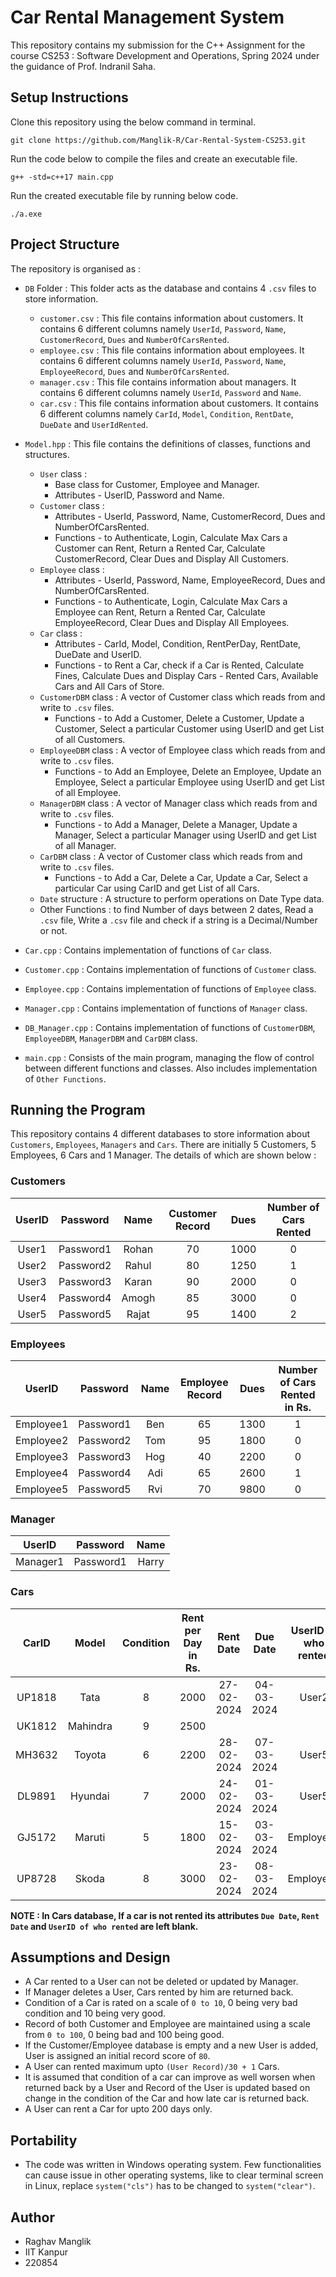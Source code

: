 # Car Rental Management System
This repository contains my submission for the C++ Assignment for the course CS253 : Software Development and Operations, Spring 2024 under the guidance of Prof. Indranil Saha.

## Setup Instructions
Clone this repository using the below command in terminal.
```
git clone https://github.com/Manglik-R/Car-Rental-System-CS253.git
```
Run the code below to compile the files and create an executable file.
```
g++ -std=c++17 main.cpp
```
Run the created executable file by running below code.
```
./a.exe
```

## Project Structure

The repository is organised as : 
- `DB` Folder : This folder acts as the database and contains 4 `.csv` files to store information.
  - `customer.csv` : This file contains information about customers. It contains 6 different columns namely `UserId`, `Password`, `Name`, `CustomerRecord`, `Dues` and `NumberOfCarsRented`.
  - `employee.csv` : This file contains information about employees. It contains 6 different columns namely `UserId`, `Password`, `Name`, `EmployeeRecord`, `Dues` and `NumberOfCarsRented`.
  - `manager.csv` : This file contains information about managers. It contains 6 different columns namely `UserId`, `Password` and `Name`.
  - `car.csv` : This file contains information about customers. It contains 6 different columns namely `CarId`, `Model`, `Condition`, `RentDate`, `DueDate` and `UserIdRented`.

- `Model.hpp` : This file contains the definitions of classes, functions and structures.
  - `User` class :
    - Base class for Customer, Employee and Manager.
    - Attributes - UserID, Password and Name.
  - `Customer` class :
    - Attributes - UserId, Password, Name, CustomerRecord, Dues and NumberOfCarsRented.
    - Functions - to Authenticate, Login, Calculate Max Cars a Customer can Rent, Return a Rented Car, Calculate CustomerRecord, Clear Dues and Display All Customers.
  - `Employee` class :
    - Attributes - UserId, Password, Name, EmployeeRecord, Dues and NumberOfCarsRented.
    - Functions - to Authenticate, Login, Calculate Max Cars a Employee can Rent, Return a Rented Car, Calculate EmployeeRecord, Clear Dues and Display All Employees.
  - `Car` class :
    - Attributes - CarId, Model, Condition, RentPerDay, RentDate, DueDate and UserID.
    - Functions - to Rent a Car, check if a Car is Rented, Calculate Fines, Calculate Dues and Display Cars - Rented Cars, Available Cars and All Cars of Store. 
  - `CustomerDBM` class : A vector of Customer class which reads from and write to `.csv` files.
    - Functions - to Add a Customer, Delete a Customer, Update a Customer, Select a particular Customer using UserID and get List of all Customers.
  - `EmployeeDBM` class : A vector of Employee class which reads from and write to `.csv` files.
    - Functions - to Add an Employee, Delete an Employee, Update an Employee, Select a particular Employee using UserID and get List of all Employee.
  - `ManagerDBM` class : A vector of Manager class which reads from and write to `.csv` files.
    - Functions - to Add a Manager, Delete a Manager, Update a Manager, Select a particular Manager using UserID and get List of all Manager.
  - `CarDBM` class : A vector of Customer class which reads from and write to `.csv` files.
    - Functions - to Add a Car, Delete a Car, Update a Car, Select a particular Car using CarID and get List of all Cars.
  - `Date` structure : A structure to perform operations on Date Type data.
  - Other Functions : to find Number of days between 2 dates, Read a `.csv` file, Write a `.csv` file and check if a string is a Decimal/Number or not.

- `Car.cpp` : Contains implementation of functions of `Car` class.
- `Customer.cpp` : Contains implementation of functions of `Customer` class.
- `Employee.cpp` : Contains implementation of functions of `Employee` class.
- `Manager.cpp` : Contains implementation of functions of `Manager` class.
- `DB_Manager.cpp` : Contains implementation of functions of `CustomerDBM`, `EmployeeDBM`, `ManagerDBM` and `CarDBM` class.
- `main.cpp` : Consists of the main program, managing the flow of control between different functions and classes. Also includes implementation of `Other Functions`.


## Running the Program
This repository contains 4 different databases to store information about `Customers`, `Employees`, `Managers` and `Cars`.
There are initially 5 Customers, 5 Employees, 6 Cars and 1 Manager. The details of which are shown below :

### Customers
| UserID  | Password | Name  | Customer Record |  Dues  | Number of Cars Rented |
| :-------------: | :-------------: | :-------------: | :-------------: | :-------------: | :-------------: |
| User1 | Password1  | Rohan | 70 | 1000 | 0 |
| User2 | Password2  | Rahul | 80 | 1250 | 1 |
| User3 | Password3  | Karan | 90 | 2000 | 0 |
| User4 | Password4  | Amogh | 85 | 3000 | 0 |
| User5 | Password5  | Rajat | 95 | 1400 | 2 |

### Employees
| UserID  | Password | Name  | Employee Record |  Dues  | Number of Cars Rented in Rs. |
| :-------------: | :-------------: | :-------------: | :-------------: | :-------------: | :-------------: |
| Employee1 | Password1  | Ben | 65 | 1300 | 1 |
| Employee2 | Password2  | Tom | 95 | 1800 | 0 |
| Employee3 | Password3  | Hog | 40 | 2200 | 0 |
| Employee4 | Password4  | Adi | 65 | 2600 | 1 |
| Employee5 | Password5  | Rvi | 70 | 9800 | 0 |

### Manager
| UserID  | Password | Name  |
| :-------------: | :-------------: | :-------------: |
| Manager1 | Password1  | Harry |

### Cars
| CarID  | Model | Condition  | Rent per Day in Rs. |  Rent Date  | Due Date | UserID of who rented |
| :-------------: | :-------------: | :-------------: | :-------------: | :-------------: | :-----------: | :-----------: |
| UP1818 | Tata | 8 | 2000 | 27-02-2024 | 04-03-2024 | User2 |
| UK1812 | Mahindra | 9 | 2500 |  |  |  |
| MH3632 | Toyota | 6 | 2200 | 28-02-2024 | 07-03-2024 | User5 |
| DL9891 | Hyundai | 7 | 2000 | 24-02-2024 | 01-03-2024 | User5 |
| GJ5172 | Maruti | 5 | 1800 | 15-02-2024 | 03-03-2024 | Employee1 |
| UP8728 | Skoda | 8 | 3000 | 23-02-2024 | 08-03-2024 | Employee4 |

**NOTE : In Cars database, If a car is not rented its attributes `Due Date`, `Rent Date` and `UserID of who rented` are left blank.**

## Assumptions and Design 

- A Car rented to a User can not be deleted or updated by Manager.
- If Manager deletes a User, Cars rented by him are returned back.
- Condition of a Car is rated on a scale of `0 to 10`, 0 being very bad condition and 10 being very good.
- Record of both Customer and Employee are maintained using a scale from `0 to 100`, 0 being bad and 100 being good.
-  If the Customer/Employee database is empty and a new User is added, User is assigned an initial record score of `80`.
- A User can rented maximum upto `(User Record)/30 + 1` Cars.
- It is assumed that condition of a car can improve as well worsen when returned back by a User and Record of the User is updated based on change in the condition of the Car and how late car is returned back.
- A User can rent a Car for upto 200 days only.

## Portability 

- The code was written in Windows operating system. Few functionalities can cause issue in other operating systems, like to clear terminal screen in Linux, replace `system("cls")` has to be changed to `system("clear")`.

## Author
- Raghav Manglik
- IIT Kanpur
- 220854 




